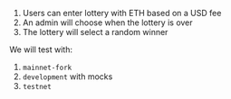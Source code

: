 1. Users can enter lottery with ETH based on a USD fee
2. An admin will choose when the lottery is over
3. The lottery will select a random winner

We will test with:

1. `mainnet-fork`
2. `development` with mocks
3. `testnet`
